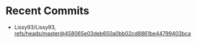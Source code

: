 # Recent Commits

<!-- START gadpp -->
- Lissy93/Lissy93, [refs/heads/master@458065e03deb650a0bb02cd8861be44799403bca](https://github.com/Lissy93/Lissy93/commit/458065e03deb650a0bb02cd8861be44799403bca)
